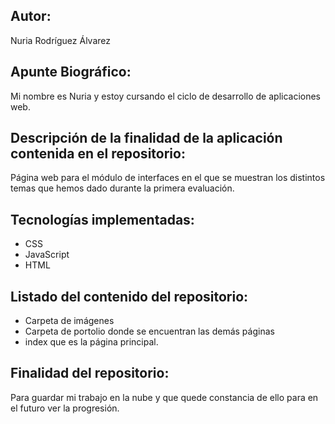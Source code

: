 ## Autor:
Nuria Rodríguez Álvarez

## Apunte Biográfico:
Mi nombre es Nuria y estoy cursando el ciclo de desarrollo de aplicaciones web.
## Descripción de la finalidad de la aplicación contenida en el repositorio:
Página web para el módulo de interfaces en el que se muestran los distintos temas que hemos dado durante la primera evaluación.

## Tecnologías implementadas: 
 * CSS
 * JavaScript
 *  HTML
 
## Listado del contenido del repositorio:
 * Carpeta de imágenes
 * Carpeta de portolio donde se encuentran las demás páginas 
 * index que es la página principal.
 
## Finalidad del repositorio:
Para guardar mi trabajo en la nube y que quede constancia de ello para en el futuro ver la progresión.
